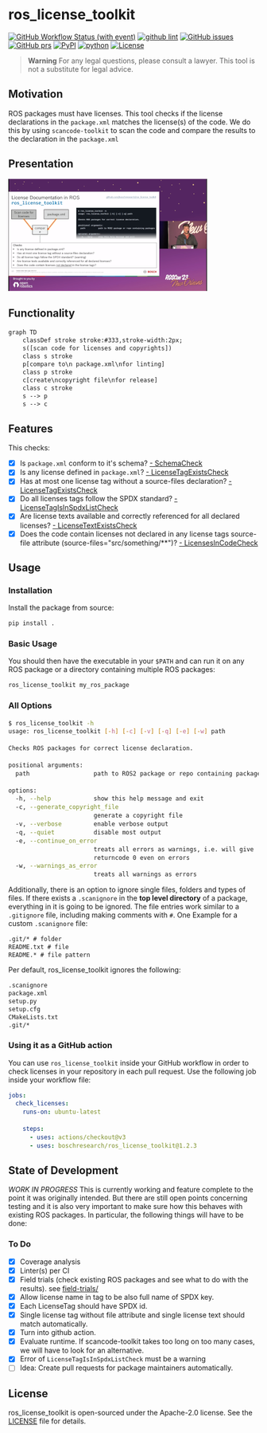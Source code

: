 # ros_license_toolkit

[![GitHub Workflow Status (with event)](https://img.shields.io/github/actions/workflow/status/boschresearch/ros_license_toolkit/pytest.yml?label=pytest&style=flat-square)](https://github.com/boschresearch/ros_license_toolkit/actions/workflows/pytest.yml)
[![github lint](https://img.shields.io/github/actions/workflow/status/boschresearch/ros_license_toolkit/lint.yml?label=lint&style=flat-square)](https://github.com/boschresearch/ros_license_toolkit/actions/workflows/lint.yml)
[![GitHub issues](https://img.shields.io/github/issues/boschresearch/ros_license_toolkit.svg?style=flat-square)](https://github.com/boschresearch/ros_license_toolkit/issues) 
[![GitHub prs](https://img.shields.io/github/issues-pr/boschresearch/ros_license_toolkit.svg?style=flat-square)](https://github.com/boschresearch/ros_license_toolkit/pulls) 
[![PyPI](https://img.shields.io/pypi/v/ros_license_toolkit?style=flat-square)](https://pypi.org/project/ros-license-toolkit/)
[![python](https://img.shields.io/github/languages/top/boschresearch/ros_license_toolkit.svg?style=flat-square)](https://github.com/boschresearch/ros_license_toolkit/search?l=python) 
[![License](https://img.shields.io/badge/license-Apache%202-blue.svg?style=flat-square)](https://github.com/boschresearch/ros_license_toolkit/blob/main/LICENSE)

> **Warning**
> For any legal questions, please consult a lawyer. This tool is not a substitute for legal advice.

## Motivation

ROS packages must have licenses. This tool checks if the license declarations in the `package.xml` matches the license(s) of the code. We do this by using `scancode-toolkit` to scan the code and compare the results to the declaration in the `package.xml`

## Presentation

[![ROSCon 2023 Presentation](doc/roscon2023.png)](https://vimeo.com/879001224/d6461b638a)

## Functionality

```mermaid
graph TD
    classDef stroke stroke:#333,stroke-width:2px;
    s([scan code for licenses and copyrights]) 
    class s stroke
    p[compare to\n package.xml\nfor linting]
    class p stroke
    c[create\ncopyright file\nfor release]
    class c stroke
    s --> p
    s --> c
```

## Features

This checks:

- [x] Is `package.xml` conform to it's schema?
    [- SchemaCheck](src/ros_license_toolkit/license_checks/schema_check.py#L27)
- [x] Is any license defined in `package.xml`?
    [- LicenseTagExistsCheck](src/ros_license_toolkit/license_checks/license_tag_exists_check.py#L24)
- [x] Has at most one license tag without a source-files declaration?
    [- LicenseTagExistsCheck](src/ros_license_toolkit/license_checks/license_tag_exists_check.py#L24)
- [x] Do all licenses tags follow the SPDX standard?
    [- LicenseTagIsInSpdxListCheck](src/ros_license_toolkit/license_checks/license_tag_is_spdx.py#L24)
- [x] Are license texts available and correctly referenced for all declared licenses?
    [- LicenseTextExistsCheck](src/ros_license_toolkit/license_checks/license_text_exists_check.py#L30)
- [x] Does the code contain licenses not declared in any license tags source-file attribute (source-files="src/something/**")?
    [- LicensesInCodeCheck](src/ros_license_toolkit/license_checks/license_in_code_check.py#L28)

## Usage

### Installation

Install the package from source:

```bash
pip install .
```

### Basic Usage

You should then have the executable in your `$PATH` and can run it on any ROS package or a directory containing multiple ROS packages:

```bash
ros_license_toolkit my_ros_package
```

### All Options

```bash
$ ros_license_toolkit -h
usage: ros_license_toolkit [-h] [-c] [-v] [-q] [-e] [-w] path

Checks ROS packages for correct license declaration.

positional arguments:
  path                  path to ROS2 package or repo containing packages

options:
  -h, --help            show this help message and exit
  -c, --generate_copyright_file
                        generate a copyright file
  -v, --verbose         enable verbose output
  -q, --quiet           disable most output
  -e, --continue_on_error
                        treats all errors as warnings, i.e. will give
                        returncode 0 even on errors
  -w, --warnings_as_error
                        treats all warnings as errors
```

Additionally, there is an option to ignore single files, folders and types of files.
If there exists a `.scanignore` in the **top level directory** of a package, 
everything in it is going to be ignored. 
The file entries work similar to a `.gitignore` file, including making comments with `#`.
One Example for a custom `.scanignore` file:

```
.git/* # folder
README.txt # file
README.* # file pattern
```

Per default, ros_license_toolkit ignores the following:

```
.scanignore
package.xml
setup.py
setup.cfg
CMakeLists.txt
.git/*
```

### Using it as a GitHub action

You can use `ros_license_toolkit` inside your GitHub workflow in order to check licenses in your
repository in each pull request. Use the following job inside your workflow file:

```yaml
jobs:
  check_licenses:
    runs-on: ubuntu-latest

    steps:
      - uses: actions/checkout@v3
      - uses: boschresearch/ros_license_toolkit@1.2.3
```

## State of Development

*WORK IN PROGRESS*
This is currently working and feature complete to the point it was originally intended.
But there are still open points concerning testing and it is also very important to make sure how this behaves with existing ROS packages.
In particular, the following things will have to be done:

### To Do

- [x] Coverage analysis
- [x] Linter(s) per CI
- [x] Field trials (check existing ROS packages and see what to do with the results). see [field-trials/](field-trials/)
- [x] Allow license name in tag to be also full name of SPDX key.
- [x] Each LicenseTag should have SPDX id.
- [x] Single license tag without file attribute and single license text should match automatically.
- [x] Turn into github action.
- [x] Evaluate runtime. If scancode-toolkit takes too long on too many cases, we will have to look for an alternative.
- [x] Error of `LicenseTagIsInSpdxListCheck` must be a warning
- [ ] Idea: Create pull requests for package maintainers automatically.

## License

ros_license_toolkit is open-sourced under the Apache-2.0 license. See the
[LICENSE](LICENSE) file for details.
